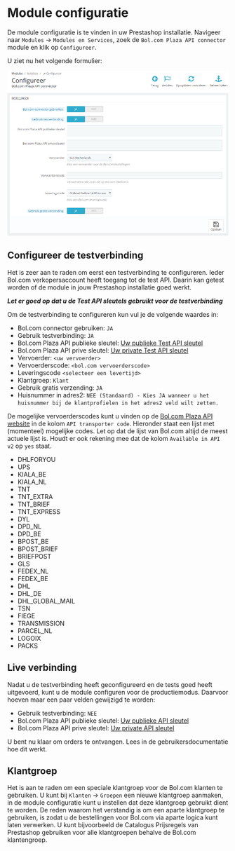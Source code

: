 # Module configuratie
De module configuratie is te vinden in uw Prestashop installatie. Navigeer naar `Modules` -> `Modules en Services`, zoek de `Bol.com Plaza API connector` module en klik op `Configureer`.

U ziet nu het volgende formulier:

![Module configuratie](../img/module_config.png)

## Configureer de testverbinding
Het is zeer aan te raden om eerst een testverbinding te configureren. Ieder Bol.com verkopersaccount heeft toegang tot de test API. Daarin kan getest worden of de module in jouw Prestashop installatie goed werkt.

***Let er goed op dat u de Test API sleutels gebruikt voor de testverbinding***

Om de testverbinding te configureren kun vul je de volgende waardes in:

* Bol.com connector gebruiken: `JA`
* Gebruik testverbinding: `JA`
* Bol.com Plaza API publieke sleutel: [Uw publieke Test API sleutel](!Configuratie/Bol.com)
* Bol.com Plaza API prive sleutel: [Uw private Test API sleutel](!Configuratie/Bol.com)
* Vervoerder: `<uw vervoerder>`
* Vervoerderscode: `<bol.com vervoerderscode>`
* Leveringscode `<selecteer een levertijd>`
* Klantgroep: `Klant`
* Gebruik gratis verzending: `JA`
* Huisnummer in adres2: `NEE (Standaard) - Kies JA wanneer u het huisnummer bij de klantprofielen in het adres2 veld wilt zetten.`

De mogelijke vervoerderscodes kunt u vinden op de [Bol.com Plaza API website](https://developers.bol.com/documentatie/plaza-api/appendix-a-transporters/) in de kolom `API transporter code`. Hieronder staat een lijst met (momenteel) mogelijke codes. Let op dat de lijst van Bol.com altijd de meest actuele lijst is. Houdt er ook rekening mee dat de kolom `Available in API v2` op `yes` staat.

* DHLFORYOU
* UPS
* KIALA_BE
* KIALA_NL
* TNT
* TNT_EXTRA
* TNT_BRIEF
* TNT_EXPRESS
* DYL
* DPD_NL
* DPD_BE
* BPOST_BE
* BPOST_BRIEF
* BRIEFPOST
* GLS
* FEDEX_NL
* FEDEX_BE
* DHL
* DHL_DE
* DHL_GLOBAL_MAIL
* TSN
* FIEGE
* TRANSMISSION
* PARCEL_NL
* LOGOIX
* PACKS

## Live verbinding
Nadat u de testverbinding heeft geconfigureerd en de tests goed heeft uitgevoerd, kunt u de module configuren voor de productiemodus. Daarvoor hoeven maar een paar velden gewijzigd te worden:

* Gebruik testverbinding: `NEE`
* Bol.com Plaza API publieke sleutel: [Uw publieke API sleutel](../configuratie/bol.com.md)
* Bol.com Plaza API prive sleutel: [Uw private API sleutel](../configuratie/bol.com.md)

U bent nu klaar om orders te ontvangen. Lees in de gebruikersdocumentatie hoe dit werkt.


## Klantgroep
Het is aan te raden om een speciale klantgroep voor de Bol.com klanten te gebruiken. U kunt bij `Klanten` -> `Groepen` een nieuwe klantgroep aanmaken, in de module configuratie kunt u instellen dat deze klantgroep gebruikt dient te worden. De reden waarom het verstandig is om een aparte klantgroep te gebruiken, is zodat u de bestellingen voor Bol.com via aparte logica kunt laten verwerken. U kunt bijvoorbeeld de Catalogus Prijsregels van Prestashop gebruiken voor alle klantgroepen behalve de Bol.com klantengroep.
